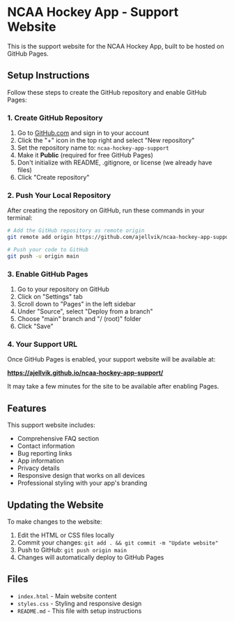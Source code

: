 # NCAA Hockey App - Support Website

This is the support website for the NCAA Hockey App, built to be hosted on GitHub Pages.

## Setup Instructions

Follow these steps to create the GitHub repository and enable GitHub Pages:

### 1. Create GitHub Repository

1. Go to [GitHub.com](https://github.com) and sign in to your account
2. Click the "+" icon in the top right and select "New repository"
3. Set the repository name to: `ncaa-hockey-app-support`
4. Make it **Public** (required for free GitHub Pages)
5. Don't initialize with README, .gitignore, or license (we already have files)
6. Click "Create repository"

### 2. Push Your Local Repository

After creating the repository on GitHub, run these commands in your terminal:

```bash
# Add the GitHub repository as remote origin
git remote add origin https://github.com/ajellvik/ncaa-hockey-app-support.git

# Push your code to GitHub
git push -u origin main
```

### 3. Enable GitHub Pages

1. Go to your repository on GitHub
2. Click on "Settings" tab
3. Scroll down to "Pages" in the left sidebar
4. Under "Source", select "Deploy from a branch"
5. Choose "main" branch and "/ (root)" folder
6. Click "Save"

### 4. Your Support URL

Once GitHub Pages is enabled, your support website will be available at:

**https://ajellvik.github.io/ncaa-hockey-app-support/**

It may take a few minutes for the site to be available after enabling Pages.

## Features

This support website includes:
- Comprehensive FAQ section
- Contact information
- Bug reporting links
- App information
- Privacy details
- Responsive design that works on all devices
- Professional styling with your app's branding

## Updating the Website

To make changes to the website:

1. Edit the HTML or CSS files locally
2. Commit your changes: `git add . && git commit -m "Update website"`
3. Push to GitHub: `git push origin main`
4. Changes will automatically deploy to GitHub Pages

## Files

- `index.html` - Main website content
- `styles.css` - Styling and responsive design
- `README.md` - This file with setup instructions
